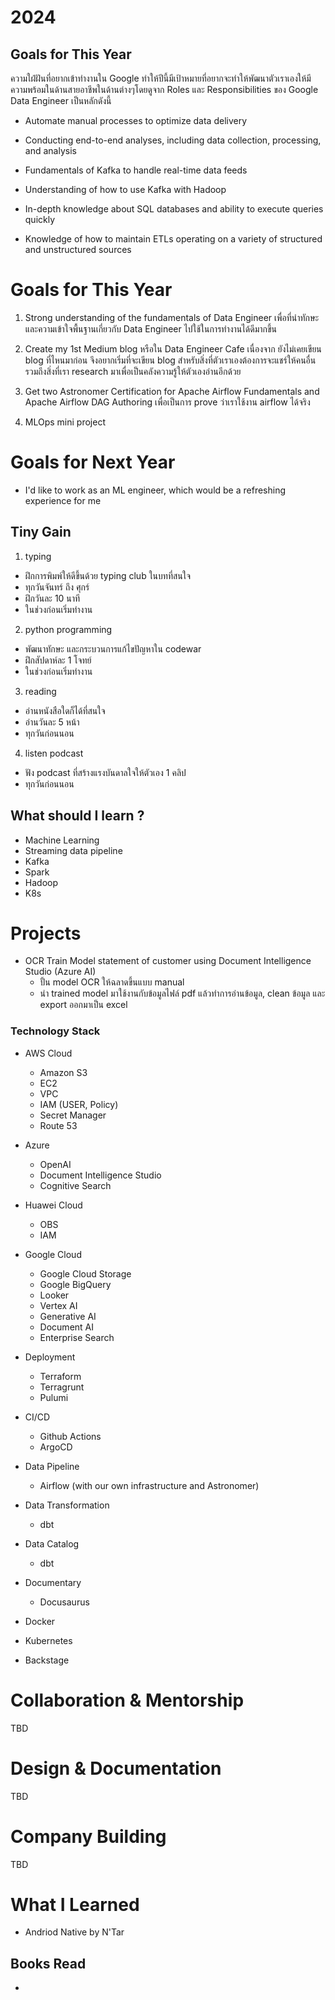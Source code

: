 # 2024

## Goals for This Year

ความใฝ่ฝันที่อยากเข้าทำงานใน Google ทำให้ปีนี้มีเป้าหมายที่อยากจะทำให้พัฒนาตัวเราเองให้มีความพร้อมในด้านสายอาชีพในด้านต่างๆโดยดูจาก Roles และ Responsibilities ของ Google Data Engineer เป็นหลักดังนี้
- Automate manual processes to optimize data delivery

- Conducting end-to-end analyses, including data collection, processing, and analysis

- Fundamentals of Kafka to handle real-time data feeds

- Understanding of how to use Kafka with Hadoop

- In-depth knowledge about SQL databases and ability to execute queries quickly

- Knowledge of how to maintain ETLs operating on a variety of structured and unstructured sources

# Goals for This Year
1. Strong understanding of the fundamentals of Data Engineer เพื่อที่นำทักษะ และความเข้าใจพื้นฐานเกี่ยวกับ Data Engineer ไปใช้ในการทำงานได้ดีมากขึ้น

1. Create my 1st Medium blog หรือใน Data Engineer Cafe เนื่องจาก ยังไม่เคยเขียน blog ที่ไหนมาก่อน จึงอยากเริ่มที่จะเขียน blog สำหรับสิ่งที่ตัวเราเองต้องการจะแชร์ให้คนอื่น รวมถึงสิ่งที่เรา research มาเพื่อเป็นคลังความรู้ให้ตัวเองอ่านอีกด้วย

1. Get two Astronomer Certification for Apache Airflow Fundamentals and Apache Airflow DAG Authoring เพื่อเป็นการ prove ว่าเราใช้งาน airflow ได้จริง

1. MLOps mini project


# Goals for Next Year
- I'd like to work as an ML engineer, which would be a refreshing experience for me


## Tiny Gain
1. typing
- ฝึกการพิมพ์ให้ดีขึ้นด้วย typing club ในบทที่สนใจ
- ทุกวันจันทร์ ถึง ศุกร์
- ฝึกวันละ 10 นาที
- ในช่วงก่อนเริ่มทำงาน

2. python programming
- พัฒนาทักษะ และกระบวนการแก้ไขปัญหาใน codewar
- ฝึกสัปดาห์ละ 1 โจทย์
- ในช่วงก่อนเริ่มทำงาน

3. reading
- อ่านหนังสือใดก็ได้ที่สนใจ
- อ่านวันละ 5 หน้า
- ทุกวันก่อนนอน

4. listen podcast
- ฟัง podcast ที่สร้างแรงบันดาลใจให้ตัวเอง 1 คลิป
- ทุกวันก่อนนอน

## What should I learn ?
- Machine Learning
- Streaming data pipeline
- Kafka
- Spark
- Hadoop
- K8s

# Projects

- OCR Train Model statement of customer using Document Intelligence Studio (Azure AI)
    - ปั้น model OCR ให้ฉลาดขึ้นแบบ manual
    - นำ trained model มาใช้งานกับข้อมูลไฟล์ pdf แล้วทำการอ่านข้อมูล, clean ข้อมูล และ export ออกมาเป็น excel

### Technology Stack
- AWS Cloud
    - Amazon S3
    - EC2
    - VPC
    - IAM (USER, Policy)
    - Secret Manager
    - Route 53
 
- Azure
    - OpenAI
    - Document Intelligence Studio
    - Cognitive Search

- Huawei Cloud
    - OBS
    - IAM

- Google Cloud
    - Google Cloud Storage
    - Google BigQuery
    - Looker
    - Vertex AI
    - Generative AI
    - Document AI
    - Enterprise Search

- Deployment
    - Terraform
    - Terragrunt
    - Pulumi

- CI/CD
    - Github Actions
    - ArgoCD

- Data Pipeline
    - Airflow (with our own infrastructure and Astronomer)

- Data Transformation
    - dbt

- Data Catalog
    - dbt

- Documentary
    - Docusaurus

- Docker

- Kubernetes

- Backstage


# Collaboration & Mentorship
TBD

# Design & Documentation
TBD

# Company Building
TBD

# What I Learned
- Andriod Native by N'Tar

## Books Read
- 
